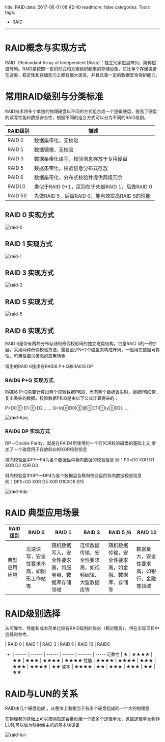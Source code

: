 title: RAID
date: 2017-08-01 08:42:40
readmore: false
categories: Tools
tags:
- RAID
---

# RAID概念与实现方式

RAID（Redundant  Array  of  Independent  Disks）：独立冗余磁盘阵列，简称磁盘阵列。RAID是按照一定的形式和方案组织起来的存储设备，它比单个存储设备在速度、稳定性和存储能力上都有很大提高，并且具备一定的数据安全保护能力。



# 常用RAID级别与分类标准

RAID技术将多个单独的物理硬盘以不同的方式组合成一个逻辑硬盘，提高了硬盘的读写性能和数据安全性，根据不同的组合方式可以分为不同的RAID级别。 

RAID级别 | 描述
-------- | ----
RAID 0 | 数据条带化，无校验
RAID 1 | 数据镜像，无校验
RAID 3 | 数据条带化读写，校验信息存放于专用硬盘
RAID 5 | 数据条带化，校验信息分布式存放
RAID 6 | 数据条带化，分布式校验并提供两级冗余
RAID10 | 类似于RAID 0+1，区别在于先做RAID 1，后做RAID 0
RAID 50 | 先做RAID 5，后做RAID 0，能有效提高RAID 5的性能

## RAID 0 实现方式

![raid-0](/images/raid/raid-0.jpg)

## RAID 1 实现方式

![raid-1](/images/raid/raid-1.jpg)

## RAID 3 实现方式

![raid-3](/images/raid/raid-3.jpg)

## RAID 5 实现方式

![raid-5](/images/raid/raid-5.jpg)

## RAID 6 实现方式

RAID  6是带有两种分布存储的奇偶校验码的独立磁盘结构，它是RAID  5的一种扩展，采用两种奇偶校验方法，需要至少N+2个磁盘来构成阵列，一般用在数据可靠性、可用性要求极高的应用场合

常用的RAID 6技术有RAID6 P＋Q和RAID6 DP 

### RAID6 P+Q 实现方式

RAID6  P+Q需要计算出两个校验数据P和Q，当有两个数据丢失时，根据P和Q恢复出丢失的数据。校验数据P和Q是由以下公式计算得来的：

P=D0⊕ D1 ⊕ D2 ……
Q=(α⊗D0)⊕(β⊗D1)⊕(γ⊗D2)……

![raid-6pq](/images/raid/raid-6pq.jpg)

### RAID6 DP 实现方式

DP－Double  Parity，就是在RAID4所使用的一个行XOR校验磁盘的基础上又
增加了一个磁盘用于存放斜向的XOR校验信息

横向校验盘中P1—P4为各个数据盘中横向数据的校验信息
例：P0=D0 XOR D1 XOR D2 XOR D3

斜向校验盘中DP1—DP4为各个数据盘及横向校验盘的斜向数据校验信息  
例：DP0=D0 XOR D5 XOR D10XOR D15

![raid-6dp](/images/raid/raid-6dp.jpg)



# RAID 典型应用场景

RAID级别 | RAID 0 | RAID 1 | RAID 3 | RAID 5 /6 | RAID 10
-------- | ------ | ------ | ------ | --------- | -------
典型应用环境 | 迅速读写，安全性要求不高，如图形工作站等 | 随机数据写入，安全性要求高，如服务器、数据库存储领域 | 连续数据传输，安全性要求高，如视频编辑、大型数据库等 | 随机数据传输，安全性要求高，如金融、数据库、存储等 | 数据量大，安全性要求高，如银行、金融等领域



# RAID级别选择

从可靠性、性能和成本简单比较各RAID级别的优劣（相对而言），供在实际项目中选择时参考。

  | RAID 0 | RAID 1 | RAID 3 | RAID 5 | RAID 10 | RAID6
- | ------ | ------ | ------ | ------ | ------- | -----
可靠性 | ★ | ★★★★ | ★★ | ★★★ | ★★★★ | ★★★★
性能 | ★★★★ | ★★★★ | ★★★ | ★★★ | ★★★★ | ★★
成本 | ★★★★ | ★★ | ★★★ | ★★★ | ★★ | ★★ 



# RAID与LUN的关系

RAID由几个硬盘组成  ，从整体上看相当于有多个硬盘组成的一个大的物理卷

在物理卷的基础上可以按照指定容量创建一个或多个逻辑单元，这些逻辑单元称作LUN,可以做为映射给主机的基本块设备

![raid-lun](/images/raid/raid-lun.jpg)
